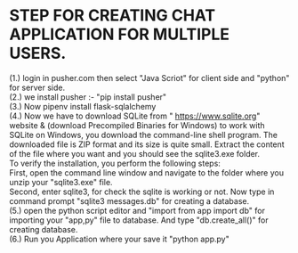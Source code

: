 # STEP FOR CREATING CHAT APPLICATION FOR MULTIPLE USERS. <br>

(1.) login in pusher.com then select "Java Scriot" for client side and "python" for server side. <br>
(2.) we install pusher :- "pip install pusher" <br>
(3.) Now pipenv install flask-sqlalchemy <br>
(4.) Now we have to download SQLite from " https://www.sqlite.org" website & (download Precompiled Binaries for Windows) 
	 to work with SQLite on Windows, you download the command-line shell program. 
	 The downloaded file is ZIP format and its size is quite small. 
	 Extract the content of the file where you want and you should see the sqlite3.exe folder. <br>
	 To verify the installation, you perform the following steps: <br>
	 First, open the command line window and navigate to the folder where you unzip your "sqlite3.exe" file. <br>
	 Second, enter sqlite3, for check the sqlite is working or not. Now type in command prompt "sqlite3 messages.db" for creating a database. <br>
     (5.) open the python script editor and "import from app import db" for importing your "app,py" file to database. And type "db.create_all()" for creating database. <br>
     (6.) Run you Application where your save it "python app.py"
